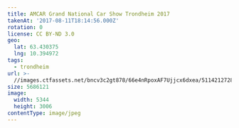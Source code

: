 ```yaml
---
title: AMCAR Grand National Car Show Trondheim 2017
takenAt: '2017-08-11T18:14:56.000Z'
rotation: 0
license: CC BY-ND 3.0
geo:
  lat: 63.430375
  lng: 10.394972
tags:
  - trondheim
url: >-
  //images.ctfassets.net/bncv3c2gt878/66e4nRpoxAF7Ujjcx6dxea/511421272832740927427a542a85cd9d/amcar-grand-national-car-show-trondheim-2017_36508110705_o
size: 5686121
image:
  width: 5344
  height: 3006
contentType: image/jpeg
---
```


